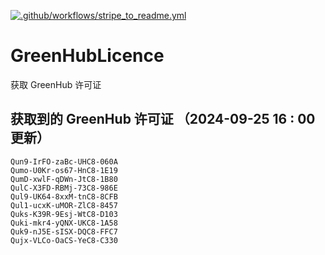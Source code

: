 [![.github/workflows/stripe_to_readme.yml](https://github.com/zjx-kimi/GreenHubLicence/actions/workflows/stripe_to_readme.yml/badge.svg)](https://github.com/zjx-kimi/GreenHubLicence/actions/workflows/stripe_to_readme.yml)
# GreenHubLicence
获取 GreenHub 许可证
## 获取到的 GreenHub 许可证 （2024-09-25 16 : 00 更新）
```
Qun9-IrFO-zaBc-UHC8-060A
Qumo-U0Kr-os67-HnC8-1E19
QumD-xwlF-qDWn-JtC8-1B80
QulC-X3FD-RBMj-73C8-986E
Qul9-UK64-8xxM-tnC8-8CFB
Qul1-ucxK-uMOR-ZlC8-8457
Quks-K39R-9Esj-WtC8-D103
Quki-mkr4-yQNX-UKC8-1A58
Quk9-nJ5E-sISX-DQC8-FFC7
Qujx-VLCo-OaCS-YeC8-C330
```
